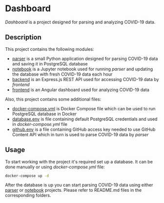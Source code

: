 # Dashboard

*Dashboard* is a project designed for parsing and analyzing COVID-19 data.

## Description

This project contains the following modules:
- [parser](parser) is a small Python application designed for parsing COVID-19 data and saving it in PostgreSQL database 
- [notebook](notebook) is a Jupyter notebook used for running *parser* and updating the database with fresh COVID-19 data each hour
- [backend](backend) is an Express.js REST API used for accessing COVID-19 data by *frontend*
- [frontend](frontend) is an Angular dashboard used for analyzing COVID-19 data

Also, this project contains some additional files:
- [docker-compose.yml](docker-compose.yml) is Docker Compose file which can be used to run PostgreSQL database in Docker
- [database.env](database.env) is file containing default PostgreSQL credentials and used in *docker-compose.yml* file
- [github.env](github.env) is a file containing GitHub access key needed to use GitHub Content API which in turn is used to parse COVID-19 data by *parser*


## Usage

To start working with the project it's required set up a database. It can be done manually or using *docker-compose.yml* file: 
```bash
docker-compose up -d
```

After the database is up you can start parsing COVID-19 data using either [parser](parser) or [notebook](notebook) projects.
Please refer to README.md files in the corresponding folders.
 